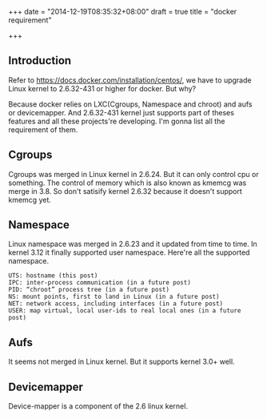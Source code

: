 +++
date = "2014-12-19T08:35:32+08:00"
draft = true
title = "docker requirement"

+++



## Introduction

Refer to <https://docs.docker.com/installation/centos/>, we have to upgrade Linux kernel to 2.6.32-431 or higher for docker. But why?

Because docker relies on LXC(Cgroups, Namespace and chroot) and aufs or devicemapper. And 2.6.32-431 kernel just supports part of theses features and all these projects're developing. I'm gonna list all the requirement of them.

## Cgroups

Cgroups was merged in Linux kernel in 2.6.24. But it can only control cpu or something. The control of memory which is also known as kmemcg was merge in 3.8. So don't satisify kernel 2.6.32 because it doesn't support kmemcg yet.

## Namespace

Linux namespace was merged in 2.6.23 and it updated from time to time. In kernel 3.12 it finally supported user namespace. Here're all the supported namespace.

```
UTS: hostname (this post)
IPC: inter-process communication (in a future post)
PID: “chroot” process tree (in a future post)
NS: mount points, first to land in Linux (in a future post)
NET: network access, including interfaces (in a future post)
USER: map virtual, local user-ids to real local ones (in a future post)
```

## Aufs

It seems not merged in Linux kernel. But it supports kernel 3.0+ well.

## Devicemapper

Device-mapper is a component of the 2.6 linux kernel.

